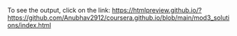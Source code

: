 To see the output, click on the link: https://htmlpreview.github.io/?https://github.com/Anubhav2912/coursera.github.io/blob/main/mod3_solutions/index.html
